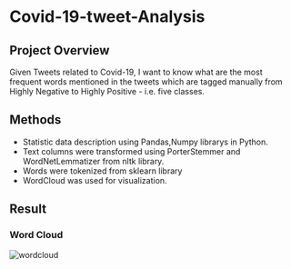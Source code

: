 # Covid-19-tweet-Analysis
## Project Overview
Given Tweets related to Covid-19, I want to know what are the most frequent words mentioned in the tweets which are tagged manually from Highly Negative to Highly Positive - i.e. five classes.

## Methods

- Statistic data description using Pandas,Numpy librarys in Python.
- Text columns were transformed using PorterStemmer and WordNetLemmatizer from nltk library.
- Words were tokenized from sklearn library
- WordCloud was used for visualization.

## Result
### Word Cloud
![wordcloud](https://user-images.githubusercontent.com/72762392/103687927-12c01e00-4f5f-11eb-8527-fd529cd8442c.JPG)

